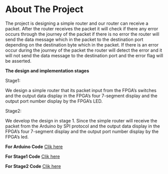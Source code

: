 # About The Project

The project is designing a simple router and our router can receive a packet. After the router
receives the packet it will check if there any error occurs through the journey of the packet if
there is no error the router will send the data message which in the packet to the destination
port depending on the destination byte which in the packet. If there is an error occur during
the journey of the packet the router will detect the error and it will not send the data message
to the destination port and the error flag will be asserted.<br>

**The design and implementation stages**<br>

Stage1:<br>

We design a simple router that its packet input from the FPGA’s switches and the output data
display in the FPGA’s four 7-segment display and the output port number display by the
FPGA’s LED.<br>

Stage2:<br>

We develop the design in stage 1. Since the simple router will receive the packet from the
Arduino by SPI protocol and the output data display in the FPGA’s four 7-segment display and
the output port number display by the FPGA’s led.<br>

**For Arduino Code**
<a href="ArduinoCode/sendingDataToFPGA.ino">Clik here</a>

**For Stage1 Code**
<a href="verilogCode/stage1/simpleRouter.v">Clik here</a>

**For Stage2 Code**
<a href="verilogCode/stage2/simpleRouterWithSpiCommunication.v">Clik here</a>
